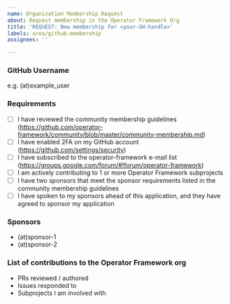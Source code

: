 ```yaml
---
name: Organization Membership Request
about: Request membership in the Operator Framework Org
title: 'REQUEST: New membership for <your-GH-handle>'
labels: area/github-membership
assignees: ''

---
```


### GitHub Username
e.g. (at)example_user

### Requirements
- [ ] I have reviewed the community membership guidelines (https://github.com/operator-framework/community/blob/master/community-membership.md)
- [ ] I have enabled 2FA on my GitHub account (https://github.com/settings/security)
- [ ] I have subscribed to the operator-framework e-mail list (https://groups.google.com/forum/#!forum/operator-framework)
- [ ] I am actively contributing to 1 or more Operator Framework subprojects
- [ ] I have two sponsors that meet the sponsor requirements listed in the community membership guidelines
- [ ] I have spoken to my sponsors ahead of this application, and they have agreed to sponsor my application

### Sponsors
- (at)sponsor-1
- (at)sponsor-2

### List of contributions to the Operator Framework org
- PRs reviewed / authored
- Issues responded to
- Subprojects I am involved with
